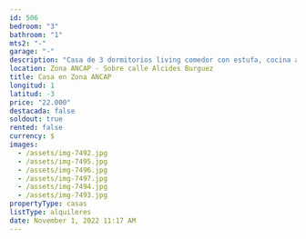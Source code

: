 ```yaml
---
id: 506
bedroom: "3"
bathroom: "1"
mts2: "-"
garage: "-"
description: "Casa de 3 dormitorios living comedor con estufa, cocina americana y patio.  "
location: Zona ANCAP - Sobre calle Alcides Burguez
title: Casa en Zona ANCAP
longitud: 1
latitud: -3
price: "22.000"
destacada: false
soldout: true
rented: false
currency: $
images:
  - /assets/img-7492.jpg
  - /assets/img-7495.jpg
  - /assets/img-7496.jpg
  - /assets/img-7497.jpg
  - /assets/img-7494.jpg
  - /assets/img-7493.jpg
propertyType: casas
listType: alquileres
date: November 1, 2022 11:17 AM
---
```

